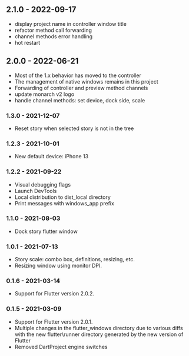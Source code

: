 ## 2.1.0 - 2022-09-17
- display project name in controller window title
- refactor method call forwarding
- channel methods error handling
- hot restart

## 2.0.0 - 2022-06-21
- Most of the 1.x behavior has moved to the controller
- The management of native windows remains in this project
- Forwarding of controller and preview method channels
- update monarch v2 logo
- handle channel methods: set device, dock side, scale

### 1.3.0 - 2021-12-07
- Reset story when selected story is not in the tree

### 1.2.3 - 2021-10-01
- New default device: iPhone 13

### 1.2.2 - 2021-09-22
- Visual debugging flags
- Launch DevTools
- Local distribution to dist_local directory
- Print messages with windows_app prefix

### 1.1.0 - 2021-08-03
- Dock story flutter window

### 1.0.1 - 2021-07-13
- Story scale: combo box, definitions, resizing, etc.
- Resizing window using monitor DPI.

### 0.1.6 - 2021-03-14
- Support for Flutter version 2.0.2.

### 0.1.5 - 2021-03-09
- Support for Flutter version 2.0.1.
- Multiple changes in the flutter_windows directory due to various diffs with 
  the new flutter\runner directory generated by the new version of Flutter
- Removed DartProject engine switches
